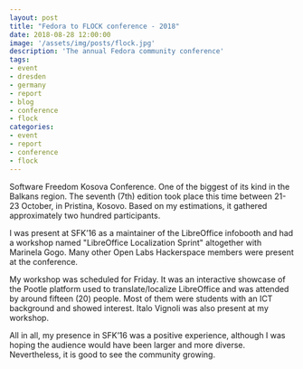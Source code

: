 ```yaml
---
layout: post
title: "Fedora to FLOCK conference - 2018"
date: 2018-08-28 12:00:00
image: '/assets/img/posts/flock.jpg'
description: 'The annual Fedora community conference'
tags:
- event
- dresden
- germany
- report
- blog
- conference
- flock
categories:
- event
- report
- conference
- flock
---
```


Software Freedom Kosova Conference. One of the biggest of its kind in the Balkans region. The seventh (7th) edition took place this time between 21-23 October, in Pristina, Kosovo. Based on my estimations, it gathered approximately two hundred participants.

I was present at SFK’16 as a maintainer of the LibreOffice infobooth and had a workshop named "LibreOffice Localization Sprint" altogether with Marinela Gogo. Many other Open Labs Hackerspace members were present at the conference.

My workshop was scheduled for Friday. It was an interactive showcase of the Pootle platform used to translate/localize LibreOffice and was attended by around fifteen (20) people. Most of them were students with an ICT background and showed interest. Italo Vignoli was also present at my workshop.

All in all, my presence in SFK’16 was a positive experience, although I was hoping the audience would have been larger and more diverse. Nevertheless, it is good to see the community growing.
